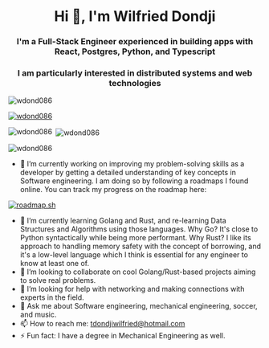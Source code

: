 <h1 align="center">Hi 👋, I'm Wilfried Dondji</h1>
<h3 align="center">I'm a Full-Stack Engineer experienced in building apps with React, Postgres, Python, and Typescript</h3>
<h3 align="center">I am particularly interested in distributed systems and web technologies</h3>

<p align="left"> <img src="https://komarev.com/ghpvc/?username=wdond086&label=Profile%20views&color=0e75b6&style=flat" alt="wdond086" /> </p>

<p align="left"> <a href="https://github.com/ryo-ma/github-profile-trophy"><img src="https://github-profile-trophy.vercel.app/?username=wdond086" alt="wdond086" /></a> </p>

<p><img align="left" src="https://github-readme-stats.vercel.app/api/top-langs?username=wdond086&show_icons=true&locale=en&layout=compact" alt="wdond086" /></p>

<p>&nbsp;<img align="center" src="https://github-readme-stats.vercel.app/api?username=wdond086&show_icons=true&locale=en" alt="wdond086" /></p>

<p><img align="center" src="https://github-readme-streak-stats.herokuapp.com/?user=wdond086&" alt="wdond086" /></p>

<!--
Twitter not for now
<p align="left"> <a href="https://twitter.com/_opeolluwa" target="blank"><img src="https://img.shields.io/twitter/follow/_opeolluwa?logo=twitter&style=for-the-badge" alt="_opeolluwa" /></a> </p>
-->

- 🔭 I’m currently working on improving my problem-solving skills as a developer by getting a detailed understanding of key concepts in Software engineering. I am doing so by following a roadmaps I found online. You can track my progress on the roadmap here:

[![roadmap.sh](https://roadmap.sh/card/tall/675afdf5ecc889bb0d37b524?variant=dark)](https://roadmap.sh)

- 🌱 I’m currently learning Golang and Rust, and re-learning Data Structures and Algorithms using those languages. Why Go? It's close to Python syntactically while being more performant. Why Rust? I like its approach to handling memory safety with the concept of borrowing, and it's a low-level language which I think is essential for any engineer to know at least one of.
- 👯 I’m looking to collaborate on cool Golang/Rust-based projects aiming to solve real problems.
- 🤔 I’m looking for help with networking and making connections with experts in the field.
- 💬 Ask me about Software engineering, mechanical engineering, soccer, and music.
- 📫 How to reach me: tdondjiwilfried@hotmail.com
- ⚡ Fun fact: I have a degree in Mechanical Engineering as well.
